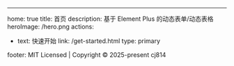 ---

home: true
title: 首页
description: 基于 Element Plus 的动态表单/动态表格
heroImage: /hero.png
actions:

- text: 快速开始
  link: /get-started.html
  type: primary

footer: MIT Licensed | Copyright © 2025-present cj814
